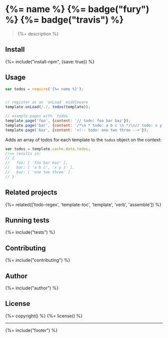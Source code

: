 # {%= name %} {%= badge("fury") %} {%= badge("travis") %}

> {%= description %}

## Install
{%= include("install-npm", {save: true}) %}

## Usage

```js
var todos = require('{%= name %}');


// register as an `onLoad` middleware
template.onLoad(/./, todos(template));

// example pages with `todos` 
template.page('foo', {content: '// todo: foo bar baz'});
template.page('bar', {content: '/*\n * todo: a b c \n */\n// todo: x y z'});
template.page('baz', {content: '<!-- todo: one two three -->'});
```

Adds an array of todos for each template to the `todos` object on the context:

```js
var todos = template.cache.data.todos;
//=> results in:
// {
//   foo: [ 'foo bar baz' ],
//   bar: [ 'a b c', 'x y z' ],
//   baz: [ 'one two three' ]
// }
```

## Related projects
{%= related(['todo-regex', 'template-toc', 'template', 'verb', 'assemble']) %}  

## Running tests
{%= include("tests") %}

## Contributing
{%= include("contributing") %}

## Author
{%= include("author") %}

## License
{%= copyright() %}
{%= license() %}

***

{%= include("footer") %}
